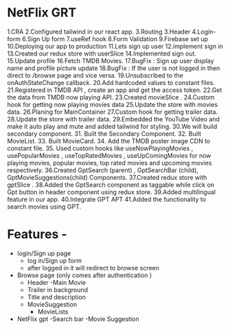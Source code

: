 # NetFlix GRT
1.CRA
2.Configured tailwind in our react app.
3.Routing
3.Header
4.Login-form
6.Sign Up form
7.useRef hook
8.Form Validation
9.Firebase set up
10.Deploying our app to production
11.Lets sign up user
12.implement sign in 
13.Created our redux store with userSlice
14.Implemented sign out.
15.Update profile 
16.Fetch TMDB Movies.
17.BugFix : Sign up user display name and profile picture update
18.BugFix : If the user is not logged in then direct to /browse page and vice versa.
19.Unsubscribed to the onAuthStateChange callback.
20.Add hardcoded values to constant files.
21.Registered in TMDB API , create an app and get the access token.
22.Get the data from TMDB now playing API.
23.Created movieSlice .
24.Custom hook for getting now playing movies data
25.Update the store  with movies data. 
26.Planing for MainContainer 
27.Custom hook for getting trailer data.
28.Update the store with trailer data.
29.Embedded the YouTube Video and make it auto play and mute and added tailwind for styling.
30.We will build secondary component.
31. Built the Secondary Component.
32. Built MovieList.
33. Built MovieCard.
34. Add the TMDB poster image CDN to constant file.
35. Used custom hooks like useNowPlayingMovies , usePopularMovies , useTopRatedMovies , useUpComingMovies for now playing movies, popular movies, top rated movies and upcoming movies respectively.
36.Created GptSearch (parent) , GptSearchBar (child), GptMovieSuggestions(child) Components.
37.Created redux store with gptSlice . 
38.Added the GptSearch component as taggable while click on Gpt button in header component using redux store.
39.Added multilingual feature in our app.
40.Integrate GPT APT 
41.Added the functionality to search movies using GPT.

# Features -
 - login/Sign up page
    - log in/Sign up form
    - after logged in it will redirect to browse screen
 - Browse page (only comes after authentication )
    - Header 
    -Main Movie 
     - Trailer in background
     - Title and description
     - MovieSuggestion
       - MovieLists
- NetFlix gpt 
  -Search bar
  -Movie Suggestion     
 
